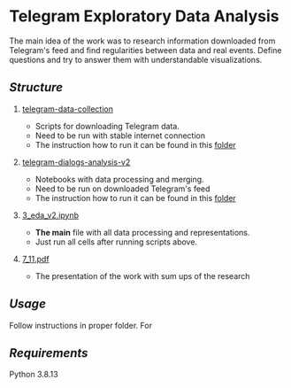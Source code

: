 # Telegram Exploratory Data Analysis

The main idea of the work was to research information downloaded from Telegram's feed and find regularities between data and real events. Define questions and try to answer them with understandable visualizations.

## *Structure*

1. [telegram-data-collection](https://github.com/SanGreel/telegram-data-collection)
    - Scripts for downloading Telegram data.
    - Need to be run with stable internet connection
    - The instruction how to run it can be found in this [folder](https://github.com/SanGreel/telegram-data-collection)

2. [telegram-dialogs-analysis-v2](https://github.com/74R45/telegram-dialogs-analysis-v2)
    - Notebooks with data processing and merging.
    - Need to be run on downloaded Telegram's feed
    - The instruction how to run it can be found in this [folder](https://github.com/SanGreel/telegram-dialogs-analysis-v2)
    
3. [3_eda_v2.ipynb](https://github.com/MikLay/telegram-eda/blob/main/3_eda_v2.ipynb)
    - **The main** file with all data processing and representations. 
    - Just run all cells after running scripts above.
    
4. [7_11.pdf](https://github.com/MikLay/telegram-eda/blob/main/7_11.pdf)
    - The presentation of the work with sum ups of the research

## *Usage*

Follow instructions in proper folder.
For 

## *Requirements*
Python 3.8.13
